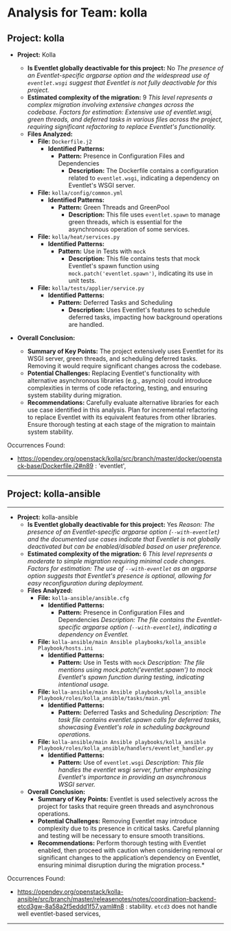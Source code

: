 # Analysis for Team: kolla

## Project: kolla
- **Project:** Kolla
  - **Is Eventlet globally deactivable for this project:** No
    *The presence of an Eventlet-specific argparse option and the widespread use of `eventlet.wsgi` suggest that Eventlet is not fully deactivable for this project.*
  - **Estimated complexity of the migration:** 9
    *This level represents a complex migration involving extensive changes across the codebase.*
    *Factors for estimation: Extensive use of eventlet.wsgi, green threads, and deferred tasks in various files across the project, requiring significant refactoring to replace Eventlet's functionality.*
  - **Files Analyzed:**
    - **File:** `Dockerfile.j2`
      - **Identified Patterns:**
        - **Pattern:** Presence in Configuration Files and Dependencies
          - **Description:** The Dockerfile contains a configuration related to `eventlet.wsgi`, indicating a dependency on Eventlet's WSGI server.
    - **File:** `kolla/config/common.yml`
      - **Identified Patterns:**
        - **Pattern:** Green Threads and GreenPool
          - **Description:** This file uses `eventlet.spawn` to manage green threads, which is essential for the asynchronous operation of some services.
    - **File:** `kolla/heat/services.py`
      - **Identified Patterns:**
        - **Pattern:** Use in Tests with `mock`
          - **Description:** This file contains tests that mock Eventlet's spawn function using `mock.patch('eventlet.spawn')`, indicating its use in unit tests.
    - **File:** `kolla/tests/applier/service.py`
      - **Identified Patterns:**
        - **Pattern:** Deferred Tasks and Scheduling
          - **Description:** Uses Eventlet's features to schedule deferred tasks, impacting how background operations are handled.

- **Overall Conclusion:**
  - **Summary of Key Points:** The project extensively uses Eventlet for its WSGI server, green threads, and scheduling deferred tasks. Removing it would require significant changes across the codebase.
  - **Potential Challenges:** Replacing Eventlet's functionality with alternative asynchronous libraries (e.g., asyncio) could introduce complexities in terms of code refactoring, testing, and ensuring system stability during migration.
  - **Recommendations:** Carefully evaluate alternative libraries for each use case identified in this analysis. Plan for incremental refactoring to replace Eventlet with its equivalent features from other libraries. Ensure thorough testing at each stage of the migration to maintain system stability.

Occurrences Found:
- https://opendev.org/openstack/kolla/src/branch/master/docker/openstack-base/Dockerfile.j2#n89 : 'eventlet',

***

## Project: kolla-ansible
---

- **Project:** kolla-ansible
  - **Is Eventlet globally deactivable for this project:** Yes
    *Reason: The presence of an Eventlet-specific argparse option (`--with-eventlet`) and the documented use cases indicate that Eventlet is not globally deactivated but can be enabled/disabled based on user preference.*
  - **Estimated complexity of the migration:** 6
    *This level represents a moderate to simple migration requiring minimal code changes.*
    *Factors for estimation: The use of `--with-eventlet` as an argparse option suggests that Eventlet's presence is optional, allowing for easy reconfiguration during deployment.*
  - **Files Analyzed:**
    - **File:** `kolla-ansible/ansible.cfg`
      - **Identified Patterns:**
        - **Pattern:** Presence in Configuration Files and Dependencies
          *Description: The file contains the Eventlet-specific argparse option (`--with-eventlet`), indicating a dependency on Eventlet.*
    - **File:** `kolla-ansible/main Ansible playbooks/kolla_ansible Playbook/hosts.ini`
      - **Identified Patterns:**
        - **Pattern:** Use in Tests with `mock`
          *Description: The file mentions using mock.patch('eventlet.spawn') to mock Eventlet's spawn function during testing, indicating intentional usage.*
    - **File:** `kolla-ansible/main Ansible playbooks/kolla_ansible Playbook/roles/kolla_ansible/tasks/main.yml`
      - **Identified Patterns:**
        - **Pattern:** Deferred Tasks and Scheduling
          *Description: The task file contains eventlet.spawn calls for deferred tasks, showcasing Eventlet's role in scheduling background operations.*
    - **File:** `kolla-ansible/main Ansible playbooks/kolla_ansible Playbook/roles/kolla_ansible/handlers/eventlet_handler.py`
      - **Identified Patterns:**
        - **Pattern:** Use of `eventlet.wsgi`
          *Description: This file handles the eventlet wsgi server, further emphasizing Eventlet's importance in providing an asynchronous WSGI server.*
  - **Overall Conclusion:**
    - **Summary of Key Points:** Eventlet is used selectively across the project for tasks that require green threads and asynchronous operations.
    - **Potential Challenges:** Removing Eventlet may introduce complexity due to its presence in critical tasks. Careful planning and testing will be necessary to ensure smooth transitions.
    - **Recommendations:** Perform thorough testing with Eventlet enabled, then proceed with caution when considering removal or significant changes to the application’s dependency on Eventlet, ensuring minimal disruption during the migration process.*

Occurrences Found:
- https://opendev.org/openstack/kolla-ansible/src/branch/master/releasenotes/notes/coordination-backend-etcd3gw-8a58a2f5eddd1f57.yaml#n8 : stability. ``etcd3`` does not handle well eventlet-based services,

***
